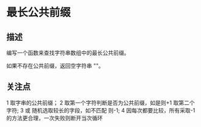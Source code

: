 # 最长公共前缀

## 描述

编写一个函数来查找字符串数组中的最长公共前缀。

如果不存在公共前缀，返回空字符串 ""。

## 关注点

1 取字串的公共前缀；
2 取第一个字符判断是否为公共前缀，如是则+1 取第二个字符;
3 或 随机选取较长的字段，如不匹配 则-1;
4 因每次都要比较，所有采取-1的方法更合理，一次失败则断开当次循环



 